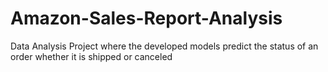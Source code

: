 # Amazon-Sales-Report-Analysis
Data Analysis Project where the developed models predict the status of an order whether it is shipped or canceled

